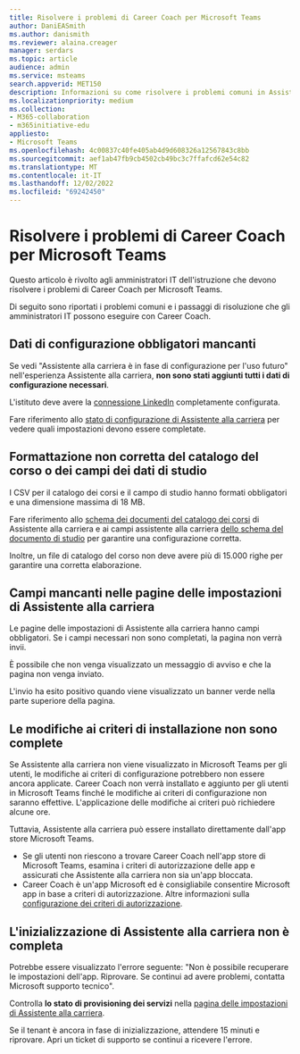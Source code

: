```yaml
---
title: Risolvere i problemi di Career Coach per Microsoft Teams
author: DaniEASmith
ms.author: danismith
ms.reviewer: alaina.creager
manager: serdars
ms.topic: article
audience: admin
ms.service: msteams
search.appverid: MET150
description: Informazioni su come risolvere i problemi comuni in Assistente alla carriera per Microsoft Teams.
ms.localizationpriority: medium
ms.collection:
- M365-collaboration
- m365initiative-edu
appliesto:
- Microsoft Teams
ms.openlocfilehash: 4c00837c40fe405ab4d9d608326a12567843c8bb
ms.sourcegitcommit: aef1ab47fb9cb4502cb49bc3c7ffafcd62e54c82
ms.translationtype: MT
ms.contentlocale: it-IT
ms.lasthandoff: 12/02/2022
ms.locfileid: "69242450"
---
```

# <a name="troubleshoot-career-coach-for-microsoft-teams"></a>Risolvere i problemi di Career Coach per Microsoft Teams

Questo articolo è rivolto agli amministratori IT dell'istruzione che devono risolvere i problemi di Career Coach per Microsoft Teams.

Di seguito sono riportati i problemi comuni e i passaggi di risoluzione che gli amministratori IT possono eseguire con Career Coach.

## <a name="missing-required-configuration-data"></a>Dati di configurazione obbligatori mancanti

Se vedi "Assistente alla carriera è in fase di configurazione per l'uso futuro" nell'esperienza Assistente alla carriera, **non sono stati aggiunti tutti i dati di configurazione necessari**.

L'istituto deve avere la [connessione LinkedIn](career-coach-set-up-steps.md#linkedin-connection-required) completamente configurata.

Fare riferimento allo [stato di configurazione di Assistente alla carriera](career-coach-set-up-steps.md#configuration-status) per vedere quali impostazioni devono essere completate.

## <a name="incorrect-formatting-of-course-catalog-or-fields-of-study-data"></a>Formattazione non corretta del catalogo del corso o dei campi dei dati di studio

I CSV per il catalogo dei corsi e il campo di studio hanno formati obbligatori e una dimensione massima di 18 MB.

Fare riferimento allo [schema dei documenti del catalogo dei corsi](career-coach-set-up-steps.md#course-catalog-document-format-and-schema) di Assistente alla carriera e ai campi assistente alla carriera [dello schema del documento di studio](career-coach-set-up-steps.md#fields-of-study-document-format-and-schema) per garantire una configurazione corretta.

Inoltre, un file di catalogo del corso non deve avere più di 15.000 righe per garantire una corretta elaborazione.

## <a name="missing-fields-in-career-coach-settings-pages"></a>Campi mancanti nelle pagine delle impostazioni di Assistente alla carriera

Le pagine delle impostazioni di Assistente alla carriera hanno campi obbligatori. Se i campi necessari non sono completati, la pagina non verrà invii.

È possibile che non venga visualizzato un messaggio di avviso e che la pagina non venga inviato.

L'invio ha esito positivo quando viene visualizzato un banner verde nella parte superiore della pagina.

## <a name="setup-policy-changes-arent-complete"></a>Le modifiche ai criteri di installazione non sono complete

Se Assistente alla carriera non viene visualizzato in Microsoft Teams per gli utenti, le modifiche ai criteri di configurazione potrebbero non essere ancora applicate. Career Coach non verrà installato e aggiunto per gli utenti in Microsoft Teams finché le modifiche ai criteri di configurazione non saranno effettive. L'applicazione delle modifiche ai criteri può richiedere alcune ore.

Tuttavia, Assistente alla carriera può essere installato direttamente dall'app store Microsoft Teams.

- Se gli utenti non riescono a trovare Career Coach nell'app store di Microsoft Teams, esamina i criteri di autorizzazione delle app e assicurati che Assistente alla carriera non sia un'app bloccata.
- Career Coach è un'app Microsoft ed è consigliabile consentire Microsoft app in base a criteri di autorizzazione. Altre informazioni sulla [configurazione dei criteri di autorizzazione](teams-app-permission-policies.md).

## <a name="career-coach-initialization-isnt-complete"></a>L'inizializzazione di Assistente alla carriera non è completa

Potrebbe essere visualizzato l'errore seguente: "Non è possibile recuperare le impostazioni dell'app. Riprovare. Se continui ad avere problemi, contatta Microsoft supporto tecnico".

Controlla **lo stato di provisioning dei servizi** nella [pagina delle impostazioni di Assistente alla carriera](career-coach-set-up-steps.md#career-coach-settings-status).

Se il tenant è ancora in fase di inizializzazione, attendere 15 minuti e riprovare. Apri un ticket di supporto se continui a ricevere l'errore.
